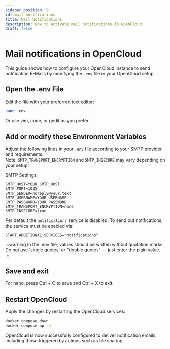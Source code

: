 ```yaml
---
sidebar_position: 9
id: mail-notifications
title: Mail Notifications
description: How to activate mail notifications in OpenCloud.
draft: false
---
```


# Mail notifications in OpenCloud

This guide shows how to configure your OpenCloud instance to send notification E-Mails by modifying the `.env` file in your OpenCloud setup

## Open the .env File

Edit the file with your preferred text editor:

```bash
nano .env
```

Or use vim, code, or gedit as you prefer.

## Add or modify these Environment Variables

Adjust the following lines in your `.env` file according to your SMTP provider and requirements.  
Note: `SMTP_TRANSPORT_ENCRYPTION` and `SMTP_INSECURE` may vary depending on your setup.

SMTP Settings:

```env
SMTP_HOST=YOUR_SMTP_HOST
SMTP_PORT=1025
SMTP_SENDER=noreply@your.text
SMTP_USERNAME=YOUR_USERNAME
SMTP_PASSWORD=YOUR_PASSWORD
SMTP_TRANSPORT_ENCRYPTION=none
SMTP_INSECURE=true
```

Per default the `notifications` service is disabled. To send out notifications, the service must be enabled via:

```env
START_ADDITIONAL_SERVICES="notifications"
```

:::warning
In the .env file, values should be written without quotation marks. Do not use 'single quotes' or "double quotes" — just enter the plain value.
:::

## Save and exit

For nano, press Ctrl + O to save and Ctrl + X to exit.

## Restart OpenCloud

Apply the changes by restarting the OpenCloud services:

```bash
docker compose down
docker compose up -d
```

OpenCloud is now successfully configured to deliver notification emails, including those triggered by actions such as file sharing.
